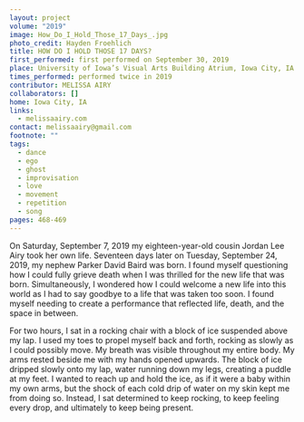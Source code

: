 ```yaml
---
layout: project
volume: "2019"
image: How_Do_I_Hold_Those_17_Days_.jpg
photo_credit: Hayden Froehlich
title: HOW DO I HOLD THOSE 17 DAYS?
first_performed: first performed on September 30, 2019
place: University of Iowa’s Visual Arts Building Atrium, Iowa City, IA
times_performed: performed twice in 2019
contributor: MELISSA AIRY
collaborators: []
home: Iowa City, IA
links:
  - melissaairy.com
contact: melissaairy@gmail.com
footnote: ""
tags:
  - dance
  - ego
  - ghost
  - improvisation
  - love
  - movement
  - repetition
  - song
pages: 468-469
---
```


On Saturday, September 7, 2019 my eighteen-year-old cousin Jordan Lee Airy took her own life. Seventeen days later on Tuesday, September 24, 2019, my nephew Parker David Baird was born. I found myself questioning how I could fully grieve death when I was thrilled for the new life that was born. Simultaneously, I wondered how I could welcome a new life into this world as I had to say goodbye to a life that was taken too soon. I found myself needing to create a performance that reflected life, death, and the space in between.

For two hours, I sat in a rocking chair with a block of ice suspended above my lap. I used my toes to propel myself back and forth, rocking as slowly as I could possibly move. My breath was visible throughout my entire body. My arms rested beside me with my hands opened upwards. The block of ice dripped slowly onto my lap, water running down my legs, creating a puddle at my feet. I wanted to reach up and hold the ice, as if it were a baby within my own arms, but the shock of each cold drip of water on my skin kept me from doing so. Instead, I sat determined to keep rocking, to keep feeling every drop, and ultimately to keep being present.
